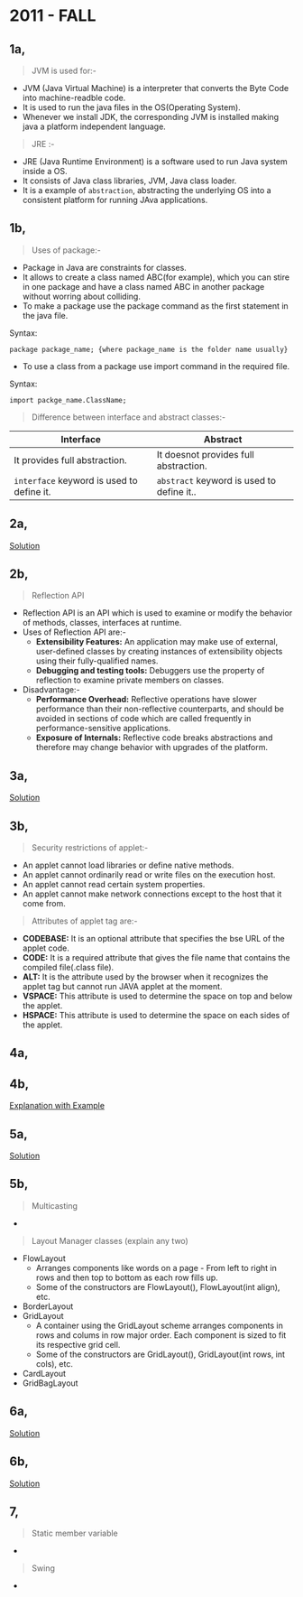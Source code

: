 # 2011 - FALL

## 1a,

>JVM is used for:- 

- JVM (Java Virtual Machine) is a interpreter that converts the Byte Code into machine-readble code.
- It is used to run the java files in the OS(Operating System).
- Whenever we install JDK, the corresponding JVM is installed making java a platform independent language.

>JRE :-

- JRE (Java Runtime Environment) is a software used to run Java system inside a OS.
- It consists of Java class libraries, JVM, Java class loader.
- It is a example of `abstraction`, abstracting the underlying OS into a consistent platform for running JAva applications.

## 1b,

>Uses of package:-

- Package in Java are constraints for classes.
- It allows to create a class named ABC(for example), which you can stire in one package and have a class named ABC in another package without worring about colliding.
- To make a package use the package command as the first statement in the java file.

Syntax:

    package package_name; {where package_name is the folder name usually}

- To use a class from a package use import command in the required file.

Syntax:

    import packge_name.ClassName;

>Difference between interface and abstract classes:-

|**Interface**|**Abstract**|
|-------------|------------|
|It provides full abstraction.|It doesnot provides full abstraction.|
|`interface` keyword is used to define it.|`abstract` keyword is used to define it..|


## 2a,

[Solution]()

## 2b,

>Reflection API

- Reflection API is an API which is used to examine or modify the behavior of methods, classes, interfaces at runtime.
- Uses of Reflection API are:-
    - **Extensibility Features:** An application may make use of external, user-defined classes by creating instances of extensibility objects using their fully-qualified names.
    - **Debugging and testing tools:** Debuggers use the property of reflection to examine private members on classes.
- Disadvantage:-
    - **Performance Overhead:** Reflective operations have slower performance than their non-reflective counterparts, and should be avoided in sections of code which are called frequently in performance-sensitive applications.
    - **Exposure of Internals:** Reflective code breaks abstractions and therefore may change behavior with upgrades of the platform.

## 3a,

[Solution]()


## 3b,

>Security restrictions of applet:-

- An applet cannot load libraries or define native methods.
- An applet cannot ordinarily read or write files on the execution host.
- An applet cannot read certain system properties.
- An applet cannot make network connections except to the host that it come from.

>Attributes of applet tag are:-

- **CODEBASE:** It is an optional attribute that specifies the bse URL of the applet code.
- **CODE:** It is a required attribute that gives the file name that contains the compiled file(.class file).
- **ALT:** It is the attribute used by the browser when it recognizes the applet tag but cannot run JAVA applet at the moment.
- **VSPACE:** This attribute is used to determine the space on top and below the applet.
- **HSPACE:** This attribute is used to determine the space on each sides of the applet.

## 4a,


## 4b,

[Explanation with Example]()

## 5a,

[Solution]()

## 5b,

>Multicasting

- 

>Layout Manager classes (explain any two)

- FlowLayout
    - Arranges components like words on a page - From left to right in rows and then top to bottom as each row fills up.
    - Some of the constructors are FlowLayout(), FlowLayout(int align), etc.
- BorderLayout
- GridLayout
    - A container using the GridLayout scheme arranges components in rows and colums in row major order. Each component is sized to fit its respective grid cell.
    - Some of the constructors are GridLayout(), GridLayout(int rows, int cols), etc.
- CardLayout
- GridBagLayout

## 6a,

[Solution]()

## 6b,

[Solution]()

## 7,

>Static member variable

- 

>Swing

- 